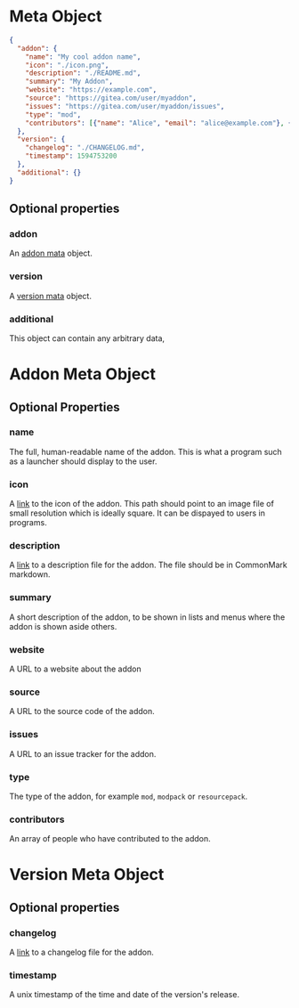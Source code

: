 # Meta Object

```json
{
  "addon": {
    "name": "My cool addon name",
    "icon": "./icon.png",
    "description": "./README.md",
    "summary": "My Addon",
    "website": "https://example.com",
    "source": "https://gitea.com/user/myaddon",
    "issues": "https://gitea.com/user/myaddon/issues",
    "type": "mod",
    "contributors": [{"name": "Alice", "email": "alice@example.com"}, {"name": "Bob", "email": "bob@example.com"}]
  },
  "version": {
    "changelog": "./CHANGELOG.md",
    "timestamp": 1594753200
  },
  "additional": {}
}
```

## Optional properties

### addon

An [addon mata](#addon-meta-object) object.

### version

A [version mata](#version-meta-object) object.

### additional

This object can contain any arbitrary data,

# Addon Meta Object

## Optional Properties

### name

The full, human-readable name of the addon. This is what a program such as a launcher should
display to the user.

### icon

A [link](../concepts/link.md) to the icon of the addon. This path should point to an image file of small resolution
which is ideally square. It can be dispayed to users in programs.

### description

A [link](../concepts/link.md) to a description file for the addon. The file should be in CommonMark markdown.

### summary

A short description of the addon, to be shown in lists and menus where the addon is shown aside others.

### website

A URL to a website about the addon

### source

A URL to the source code of the addon.

### issues

A URL to an issue tracker for the addon.

### type

The type of the addon, for example `mod`, `modpack` or `resourcepack`.

### contributors

An array of people who have contributed to the addon. 

# Version Meta Object

## Optional properties

### changelog

A [link](../concepts/link.md) to a changelog file for the addon.

### timestamp

A unix timestamp of the time and date of the version's release.
